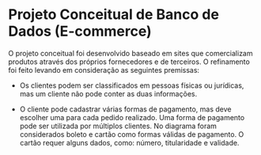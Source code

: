 <h1> Projeto Conceitual de Banco de Dados (E-commerce) </h1>

  O projeto conceitual foi desenvolvido baseado em sites que comercializam produtos através dos próprios fornecedores e de terceiros.
  O refinamento foi feito levando em consideração as seguintes premissas:

  - Os clientes podem ser classificados em pessoas físicas ou jurídicas, mas um cliente não pode conter as duas informações.

  - O cliente pode cadastrar várias formas de pagamento, mas deve escolher uma para cada pedido realizado. Uma forma de pagamento pode ser utilizada por múltiplos clientes. No diagrama foram considerados boleto e cartão como formas válidas de pagamento. O cartão requer alguns dados, como: número, titularidade e validade.

